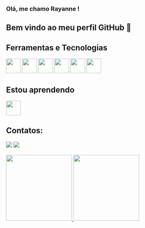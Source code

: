 ###  Olá, me chamo Rayanne ! 
## Bem vindo ao meu perfil GitHub 👋

<!--
**mouraribeiro/mouraribeiro** is a ✨ _special_ ✨ repository because its `README.md` (this file) appears on your GitHub profile.

Here are some ideas to get you started:

- 🔭 I’m currently working on ...
- 🌱 I’m currently learning ...
- 👯 I’m looking to collaborate on ...
- 🤔 I’m looking for help with ...
- 💬 Ask me about ...
- 📫 How to reach me: ...
- 😄 Pronouns: ...
- ⚡ Fun fact: ...
-->
 ## Ferramentas e Tecnologias

<img loading="lazy" src="https://cdn.jsdelivr.net/gh/devicons/devicon/icons/git/git-original.svg" width="40" height="40"/> <img loading="lazy" src="https://cdn.jsdelivr.net/gh/devicons/devicon/icons/python/python-original.svg" width="40" height="40"/> <img loading="lazy" src="https://cdn.jsdelivr.net/gh/devicons/devicon/icons/django/django-plain-wordmark.svg" width="40" height="40" /> <img loading= "lazy" src="https://cdn.jsdelivr.net/gh/devicons/devicon/icons/php/php-original.svg" width="40" height="40"/> <img loadin= "lazy" src="https://cdn.jsdelivr.net/gh/devicons/devicon/icons/javascript/javascript-original.svg" width="40" height="40"/> <img loadin="lazy" src="https://cdn.jsdelivr.net/gh/devicons/devicon/icons/html5/html5-original-wordmark.svg" width="40" height="40" />
                    
          
          



## Estou aprendendo


<img loading="lazy" src="https://cdn.jsdelivr.net/gh/devicons/devicon/icons/docker/docker-original-wordmark.svg" width="40" height="40" />
          


## Contatos:

<div>
<a href = "mailto:mouraribeiro11@gmail.com"><img loading="lazy" src="https://img.shields.io/badge/Gmail-D14836?style=for-the-badge&logo=gmail&logoColor=white" target="_blank"></a>
<a href="https://www.linkedin.com/in/rayanne-mribeiro" target="_blank"><img loading="lazy" src="https://img.shields.io/badge/-LinkedIn-%230077B5?style=for-the-badge&logo=linkedin&logoColor=white" target="_blank"></a>   
</div>

<br>
<div>
<a href="https://github.com/mouraribeiro">
<img loading="lazy" height="180em" src="https://github-readme-stats.vercel.app/api/top-langs/?username=mouraribeiro&layout=compact&langs_count=7&theme=dracula"/>
<img loading="lazy" height="180em" src="https://github-readme-stats.vercel.app/api?username=mouraribeiro&show_icons=true&theme=dracula&include_all_commits=true&count_private=true"/>
</div>
          
          
          
